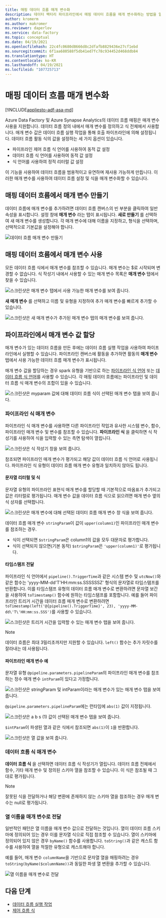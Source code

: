 ```yaml
---
title: 매핑 데이터 흐름 매개 변수화
description: 데이터 팩터리 파이프라인에서 매핑 데이터 흐름을 매개 변수화하는 방법을 알아봅니다.
author: kromerm
ms.author: makromer
ms.reviewer: daperlov
ms.service: data-factory
ms.topic: conceptual
ms.date: 04/19/2021
ms.openlocfilehash: 22c4fc0680d8666d8c2dfafb8829436e27cf1ebd
ms.sourcegitcommit: 6f1aa680588f5db41ed7fc78c934452d468ddb84
ms.translationtype: HT
ms.contentlocale: ko-KR
ms.lasthandoff: 04/19/2021
ms.locfileid: "107725713"
---
```

# <a name="parameterizing-mapping-data-flows"></a>매핑 데이터 흐름 매개 변수화

[!INCLUDE[appliesto-adf-asa-md](includes/appliesto-adf-asa-md.md)] 

Azure Data Factory 및 Azure Synapse Analytics의 데이터 흐름 매핑은 매개 변수 사용을 지원합니다. 데이터 흐름 정의 내에서 매개 변수를 정의하고 식 전체에서 사용합니다. 매개 변수 값은 데이터 흐름 실행 작업을 통해 호출 파이프라인에 의해 설정됩니다. 데이터 흐름 활동 식의 값을 설정하는 세 가지 옵션이 있습니다.

* 파이프라인 제어 흐름 식 언어를 사용하여 동적 값 설정
* 데이터 흐름 식 언어를 사용하여 동적 값 설정
* 식 언어를 사용하여 정적 리터럴 값 설정

이 기능을 사용하여 데이터 흐름을 범용적이고 유연하며 재사용 가능하게 만듭니다. 이러한 매개 변수를 사용하여 데이터 흐름 설정 및 식을 매개 변수화할 수 있습니다.

## <a name="create-parameters-in-a-mapping-data-flow"></a>매핑 데이터 흐름에서 매개 변수 만들기

데이터 흐름에 매개 변수를 추가하려면 데이터 흐름 캔버스의 빈 부분을 클릭하여 일반 속성을 표시합니다. 설정 창에 **매개 변수** 라는 탭이 표시됩니다. **새로 만들기** 를 선택하여 새 매개 변수를 생성합니다. 각 매개 변수에 대해 이름을 지정하고, 형식을 선택하며, 선택적으로 기본값을 설정해야 합니다.

![데이터 흐름 매개 변수 만들기](media/data-flow/create-params.png "데이터 흐름 매개 변수 만들기")

## <a name="use-parameters-in-a-mapping-data-flow"></a>매핑 데이터 흐름에서 매개 변수 사용 

모든 데이터 흐름 식에서 매개 변수를 참조할 수 있습니다. 매개 변수는 $로 시작되며 변경할 수 없습니다. 식 작성기 내에서 사용할 수 있는 매개 변수 목록은 **매개 변수** 탭에서 찾을 수 있습니다.

![스크린샷은 매개 변수 탭에서 사용 가능한 매개 변수를 보여 줍니다.](media/data-flow/parameter-expression.png "데이터 흐름 매개 변수 식")

**새 매개 변수** 를 선택하고 이름 및 유형을 지정하여 추가 매개 변수를 빠르게 추가할 수 있습니다.

![스크린샷은 새 매개 변수가 추가된 매개 변수 탭의 매개 변수를 보여 줍니다.](media/data-flow/new-parameter-expression.png "데이터 흐름 매개 변수 식")

## <a name="assign-parameter-values-from-a-pipeline"></a>파이프라인에서 매개 변수 값 할당

매개 변수가 있는 데이터 흐름을 만든 후에는 데이터 흐름 실행 작업을 사용하여 파이프라인에서 실행할 수 있습니다. 파이프라인 캔버스에 활동을 추가하면 활동의 **매개 변수** 탭에서 사용 가능한 데이터 흐름 매개 변수가 표시됩니다.

매개 변수 값을 할당하는 경우 spark 유형을 기반으로 하는 [파이프라인 식 언어](control-flow-expression-language-functions.md) 또는 [데이터 흐름 식 언어](data-flow-expression-functions.md)를 사용할 수 있습니다. 각 매핑 데이터 흐름에는 파이프라인 및 데이터 흐름 식 매개 변수의 조합이 있을 수 있습니다.

![스크린샷은 myparam 값에 대해 데이터 흐름 식이 선택된 매개 변수 탭을 보여 줍니다.](media/data-flow/parameter-assign.png "데이터 흐름 매개 변수 설정")

### <a name="pipeline-expression-parameters"></a>파이프라인 식 매개 변수

파이프라인 식 매개 변수를 사용하면 다른 파이프라인 작업과 유사한 시스템 변수, 함수, 파이프라인 매개 변수 및 변수를 참조할 수 있습니다. **파이프라인 식** 을 클릭하면 식 작성기를 사용하여 식을 입력할 수 있는 측면 탐색이 열립니다.

![스크린샷은 식 작성기 창을 보여 줍니다.](media/data-flow/parameter-pipeline.png "데이터 흐름 매개 변수 설정")

참조되면 파이프라인 매개 변수가 평가되고 해당 값이 데이터 흐름 식 언어로 사용됩니다. 파이프라인 식 유형이 데이터 흐름 매개 변수 유형과 일치하지 않아도 됩니다. 

#### <a name="string-literals-vs-expressions"></a>문자열 리터럴 및 식

문자열 유형의 파이프라인 표현식 매개 변수를 할당할 때 기본적으로 따옴표가 추가되고 값은 리터럴로 평가됩니다. 매개 변수 값을 데이터 흐름 식으로 읽으려면 매개 변수 옆의 식 상자를 선택합니다.

![스크린샷은 매개 변수에 대해 선택된 데이터 흐름 매개 변수 창 식을 보여 줍니다.](media/data-flow/string-parameter.png "데이터 흐름 매개 변수 설정")

데이터 흐름 매개 변수 `stringParam`이 값이 `upper(column1)`인 파이프라인 매개 변수를 참조하는 경우. 

- 식이 선택되면 `$stringParam`은 column1의 값을 모두 대문자로 평가합니다.
- 식이 선택되지 않으면(기본 동작) `$stringParam`은 `'upper(column1)'`로 평가됩니다.

#### <a name="passing-in-timestamps"></a>타임스탬프 전달

파이프라인 식 언어에서 `pipeline().TriggerTime`과 같은 시스템 변수 및 `utcNow()`와 같은 함수는 'yyyy-MM-dd\'T\'HH:mm:ss.SSSSSSZ' 형식의 문자열로 타임스탬프를 반환합니다. 이를 타임스탬프 유형의 데이터 흐름 매개 변수로 변환하려면 문자열 보간을 사용하여 `toTimestamp()` 함수에 원하는 타임스탬프를 포함합니다. 예를 들어 파이프라인 트리거 시간을 데이터 흐름 매개 변수로 변환하려면 `toTimestamp(left('@{pipeline().TriggerTime}', 23), 'yyyy-MM-dd\'T\'HH:mm:ss.SSS')`를 사용할 수 있습니다. 

![스크린샷은 트리거 시간을 입력할 수 있는 매개 변수 탭을 보여 줍니다.](media/data-flow/parameter-timestamp.png "데이터 흐름 매개 변수 설정")

> [!NOTE]
> 데이터 흐름은 최대 3밀리초까지만 지원할 수 있습니다. `left()` 함수는 추가 자릿수를 잘라내는 데 사용됩니다.

#### <a name="pipeline-parameter-example"></a>파이프라인 매개 변수 예

문자열 유형 `@pipeline.parameters.pipelineParam`의 파이프라인 매개 변수를 참조하는 정수 매개 변수 `intParam`이 있다고 가정합니다. 

![스크린샷은 stringParam 및 intParam이라는 매개 변수가 있는 매개 변수 탭을 보여 줍니다.](media/data-flow/parameter-pipeline-2.png "데이터 흐름 매개 변수 설정")

`@pipeline.parameters.pipelineParam`에는 런타임에 `abs(1)` 값이 지정됩니다.

![스크린샷은 a b s (1) 값이 선택된 매개 변수 탭을 보여 줍니다.](media/data-flow/parameter-pipeline-4.png "데이터 흐름 매개 변수 설정")

`$intParam`이 파생된 열과 같은 식에서 참조되면 `abs(1)`이 `1`을 반환합니다. 

![스크린샷은 열 값을 보여 줍니다.](media/data-flow/parameter-pipeline-3.png "데이터 흐름 매개 변수 설정")

### <a name="data-flow-expression-parameters"></a>데이터 흐름 식 매개 변수

**데이터 흐름 식** 을 선택하면 데이터 흐름 식 작성기가 열립니다. 데이터 흐름 전체에서 함수, 기타 매개 변수 및 정의된 스키마 열을 참조할 수 있습니다. 이 식은 참조될 때 그대로 평가됩니다.

> [!NOTE]
> 잘못된 식을 전달하거나 해당 변환에 존재하지 않는 스키마 열을 참조하는 경우 매개 변수는 null로 평가됩니다.


### <a name="passing-in-a-column-name-as-a-parameter"></a>열 이름을 매개 변수로 전달

일반적인 패턴은 열 이름을 매개 변수 값으로 전달하는 것입니다. 열이 데이터 흐름 스키마에 정의되어 있는 경우 이를 문자열 식으로 직접 참조할 수 있습니다. 열이 스키마에 정의되어 있지 않은 경우 `byName()` 함수를 사용합니다. `toString()`과 같은 캐스트 함수를 사용하여 열을 적절한 유형으로 캐스트해야 합니다.

예를 들어, 매개 변수 `columnName`을 기반으로 문자열 열을 매핑하려는 경우 `toString(byName($columnName))`과 동일한 파생 열 변환을 추가할 수 있습니다.

![열 이름을 매개 변수로 전달](media/data-flow/parameterize-column-name.png "열 이름을 매개 변수로 전달")

## <a name="next-steps"></a>다음 단계
* [데이터 흐름 실행 작업](control-flow-execute-data-flow-activity.md)
* [제어 흐름 식](control-flow-expression-language-functions.md)
